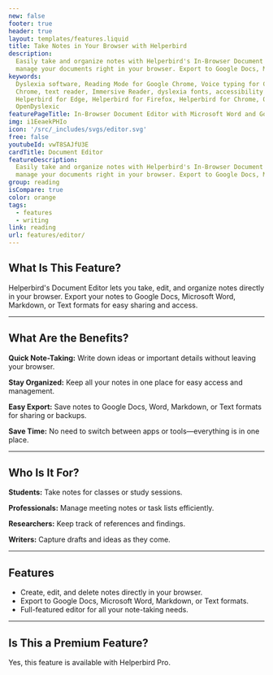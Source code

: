 ```yaml
---
new: false
footer: true
header: true
layout: templates/features.liquid
title: Take Notes in Your Browser with Helperbird
description:
  Easily take and organize notes with Helperbird's In-Browser Document Editor. Create, edit, and
  manage your documents right in your browser. Export to Google Docs, Markdown, and more.
keywords:
  Dyslexia software, Reading Mode for Google Chrome, Voice typing for Chrome, Text to speech for
  Chrome, text reader, Immersive Reader, dyslexia fonts, accessibility software, dyslexia software,
  Helperbird for Edge, Helperbird for Firefox, Helperbird for Chrome, Opendyslexic for Chrome,
  OpenDyslexic
featurePageTitle: In-Browser Document Editor with Microsoft Word and Google Docs Support
img: i1EeaekPHIo
icon: '/src/_includes/svgs/editor.svg'
free: false
youtubeId: vwT8SAJfU3E
cardTitle: Document Editor
featureDescription:
  Easily take and organize notes with Helperbird's In-Browser Document Editor. Create, edit, and
  manage your documents right in your browser. Export to Google Docs, Markdown, and more.
group: reading
isCompare: true 
color: orange
tags:
  - features
  - writing
link: reading
url: features/editor/
---
```




## What Is This Feature?

Helperbird's Document Editor lets you take, edit, and organize notes directly in your browser. Export your notes to Google Docs, Microsoft Word, Markdown, or Text formats for easy sharing and access.

---

## What Are the Benefits?


**Quick Note-Taking:** Write down ideas or important details without leaving your browser.  

**Stay Organized:** Keep all your notes in one place for easy access and management.  

**Easy Export:** Save notes to Google Docs, Word, Markdown, or Text formats for sharing or backups.  

**Save Time:** No need to switch between apps or tools—everything is in one place.

---

## Who Is It For?


**Students:** Take notes for classes or study sessions.  

**Professionals:** Manage meeting notes or task lists efficiently.  

**Researchers:** Keep track of references and findings.  

**Writers:** Capture drafts and ideas as they come.

---

## Features

- Create, edit, and delete notes directly in your browser.  
- Export to Google Docs, Microsoft Word, Markdown, or Text formats.  
- Full-featured editor for all your note-taking needs.

---

## Is This a Premium Feature?

Yes, this feature is available with Helperbird Pro.
